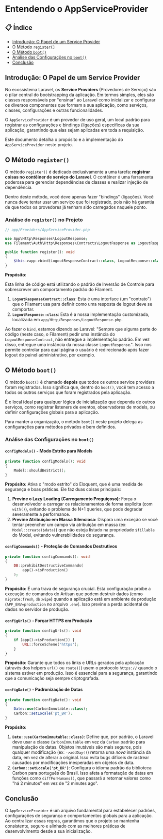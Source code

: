 # Entendendo o AppServiceProvider

## 📋 Índice

- [Introdução: O Papel de um Service Provider](#introdução-o-papel-de-um-service-provider)
- [O Método `register()`](#o-método-register)
- [O Método `boot()`](#o-método-boot)
- [Análise das Configurações no `boot()`](#análise-das-configurações-no-boot)
- [Conclusão](#conclusão)

## Introdução: O Papel de um Service Provider

No ecossistema Laravel, os **Service Providers** (Provedores de Serviço) são o pilar central do bootstrapping da aplicação. Em termos simples, eles são classes responsáveis por "ensinar" ao Laravel como inicializar e configurar os diversos componentes que formam a sua aplicação, como serviços, classes, configurações e outras funcionalidades.

O `AppServiceProvider` é um provedor de uso geral, um local padrão para registrar as configurações e bindings (ligações) específicas da sua aplicação, garantindo que elas sejam aplicadas em toda a requisição.

Este documento detalha o propósito e a implementação do `AppServiceProvider` neste projeto.

## O Método `register()`

O método `register()` é dedicado exclusivamente a uma tarefa: **registrar coisas no contêiner de serviço do Laravel**. O contêiner é uma ferramenta poderosa para gerenciar dependências de classes e realizar injeção de dependência.

Dentro deste método, você deve apenas fazer "bindings" (ligações). Você nunca deve tentar usar um serviço que foi registrado, pois não há garantia de que todos os provedores já tenham sido carregados naquele ponto.

### Análise do `register()` no Projeto

```php
// app/Providers/AppServiceProvider.php

use App\Http\Responses\LogoutResponse;
use Filament\Auth\Http\Responses\Contracts\LogoutResponse as LogoutResponseContract;

public function register(): void
{
    $this->app->bind(LogoutResponseContract::class, LogoutResponse::class);
}
```

**Propósito:**

Esta linha de código está utilizando o padrão de Inversão de Controle para sobrescrever um comportamento padrão do Filament.

1.  **`LogoutResponseContract::class`**: Esta é uma interface (um "contrato") que o Filament usa para definir como uma resposta de logout deve se comportar.
2.  **`LogoutResponse::class`**: Esta é a nossa implementação customizada, localizada em `app/Http/Responses/LogoutResponse.php`.

Ao fazer o `bind`, estamos dizendo ao Laravel: "Sempre que alguma parte do código (neste caso, o Filament) pedir uma instância do `LogoutResponseContract`, não entregue a implementação padrão. Em vez disso, entregue uma instância da nossa classe `LogoutResponse`.". Isso nos permite controlar para qual página o usuário é redirecionado após fazer logout do painel administrativo, por exemplo.

## O Método `boot()`

O método `boot()` é chamado **depois** que todos os outros service providers foram registrados. Isso significa que, dentro do `boot()`, você tem acesso a todos os outros serviços que foram registrados pela aplicação.

É o local ideal para qualquer lógica de inicialização que dependa de outros serviços, como registrar listeners de eventos, observadores de models, ou definir configurações globais para a aplicação.

Para manter a organização, o método `boot()` neste projeto delega as configurações para métodos privados e bem definidos.

### Análise das Configurações no `boot()`

#### `configModels()` - Modo Estrito para Models

```php
private function configModels(): void
{
    Model::shouldBeStrict();
}
```

**Propósito:** Ativa o "modo estrito" do Eloquent, que é uma medida de segurança e boas práticas. Ele faz duas coisas principais:

1.  **Previne o Lazy Loading (Carregamento Preguiçoso):** Força o desenvolvedor a carregar os relacionamentos de forma explícita (com `with()`), evitando o problema de N+1 queries, que pode degradar severamente a performance.
2.  **Previne Atribuição em Massa Silenciosa:** Dispara uma exceção se você tentar preencher um campo via atribuição em massa (ex: `Model::create($data)`) que não esteja listado na propriedade `$fillable` do Model, evitando vulnerabilidades de segurança.

#### `configCommands()` - Proteção de Comandos Destrutivos

```php
private function configCommands(): void
{
    DB::prohibitDestructiveCommands(
        app()->isProduction()
    );
}
```

**Propósito:** É uma trava de segurança crucial. Esta configuração proíbe a execução de comandos do Artisan que podem destruir dados (como `migrate:fresh`, `db:wipe`) quando a aplicação está em ambiente de produção (`APP_ENV=production` no arquivo `.env`). Isso previne a perda acidental de dados no servidor de produção.

#### `configUrls()` - Forçar HTTPS em Produção

```php
private function configUrls(): void
{
    if (app()->isProduction()) {
        URL::forceScheme('https');
    }
}
```

**Propósito:** Garante que todos os links e URLs gerados pela aplicação (através dos helpers `url()` ou `route()`) usem o protocolo `https://` quando o sistema estiver em produção. Isso é essencial para a segurança, garantindo que a comunicação seja sempre criptografada.

#### `configDate()` - Padronização de Datas

```php
private function configDate(): void
{
    Date::use(CarbonImmutable::class);
    Carbon::setLocale('pt_BR');
}
```

**Propósito:**

1.  **`Date::use(CarbonImmutable::class)`**: Define que, por padrão, o Laravel deve usar a classe `CarbonImmutable` em vez da `Carbon` padrão para manipulação de datas. Objetos imutáveis são mais seguros, pois qualquer modificação (ex: `->addDay()`) retorna uma *nova* instância da data, em vez de alterar a original. Isso evita bugs difíceis de rastrear causados por modificações inesperadas em objetos de data.
2.  **`Carbon::setLocale('pt_BR')`**: Configura o idioma padrão da biblioteca Carbon para português do Brasil. Isso afeta a formatação de datas em funções como `diffForHumans()`, que passará a retornar valores como "há 2 minutos" em vez de "2 minutes ago".

## Conclusão

O `AppServiceProvider` é um arquivo fundamental para estabelecer padrões, configurações de segurança e comportamentos globais para a aplicação. Ao centralizar essas regras, garantimos que o projeto se mantenha consistente, seguro e alinhado com as melhores práticas de desenvolvimento desde a sua inicialização.
